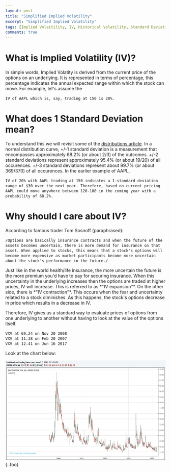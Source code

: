 ```yaml
---
layout: post
title: "Simplified Implied Volatility"
excerpt: "Simplified Implied Volatility"
tags: [Implied Volaitility, IV, Historical Volatility, Standard Deviation, Volatility, Investing, Strategies, Options, Calls, Puts, Vertical Spreads, Greeks, ]
comments: true
---
```


# What is Implied Volatility (IV)?<a id="sec-1" name="sec-1"></a>

In simple words, Implied Volatity is derived from the current price of the options on an underlying. It is represented in terms of percentage, this percentage indicates the annual expected range within which the stock can move. For example, let's assume the 

    IV of AAPL which is, say, trading at 150 is 20%.

# What does 1 Standard Deviation mean?<a id="sec-2" name="sec-2"></a>

To understand this we will revisit some of the [distributions article](http://www.commonmansoptions.com/distributions/). In a normal distribution curve, +/-1 standard deviation is a measurement that encompasses approximately 68.2% (or about 2/3) of the outcomes. +/-2 standard deviations represent approximately 95.4% (or about 19/20) of all occurences. +/-3 standard deviations represent about 99.7% (or about 369/370) of all occurences. In the earlier example of AAPL, 

    IV of 20% with AAPL trading at 150 indicates a 1-standard deviation range of $30 over the next year. Therefore, based on current pricing AAPL could move anywhere between 120-180 in the coming year with a probability of 68.2%.

# Why should I care about IV?<a id="sec-3" name="sec-3"></a>

According to famous trader Tom Sosnoff (paraphrased):

    /Options are basically insurance contracts and when the future of the assets becomes uncertain, there is more demand for insurance on that asset. When applied to stocks, this means that a stock's options will become more expensive as market participants become more uncertain about the stock's performance in the future./

Just like in the world health/life insurance, the more uncertain the future is the more premium you'd have to pay for securing insurance. When this uncertainty in the underlying increases then the options are traded at higher prices, IV will increase. This is referred to as \*"IV expansion"\*. On the other side, there is \*"IV contraction"\*. This occurs when the fear and uncertainty related to a stock diminishes. As this happens, the stock's options decrease in price which results in a decrease in IV.

Therefore, IV gives us a standard way to evaluate prices of options from one underlying to another without having to look at the value of the options itself.

    VXV at 69.24 on Nov 20 2008
    VXV at 11.38 on Feb 20 2007
    VXV at 12.41 on Jun 16 2017


Look at the chart below:

<div class="export">
<!-- TradingView Widget BEGIN -->
<script type="text/javascript" src="<https://d33t3vvu2t2yu5.cloudfront.net/tv.js>"></script>
<script type="text/javascript">
new TradingView.widget({
  "width": 900,
  "height": 600,
  "symbol": "INDEX:VXV",
  "interval": "W",
  "timezone": "Etc/UTC",
  "theme": "White",
  "style": "1",
  "locale": "en",
  "toolbar<sub>bg</sub>": "#f1f3f6",
  "enable<sub>publishing</sub>": false,
  "allow<sub>symbol</sub><sub>change</sub>": true,
  "hideideas": true
});
</script>
<!-- TradingView Widget END -->
</div>



![Implied Volatility](../images/IV-VXV.png){:.foo}
